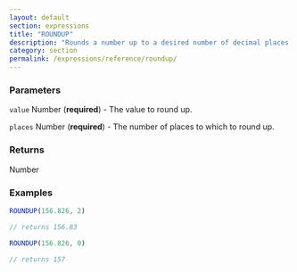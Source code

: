 ```yaml
---
layout: default
section: expressions
title: "ROUNDUP"
description: "Rounds a number up to a desired number of decimal places."
category: section
permalink: /expressions/reference/roundup/
---
```


### Parameters

`value` Number (__required__) - The value to round up.

`places` Number (__required__) - The number of places to which to round up.

### Returns

Number

### Examples

```js
ROUNDUP(156.826, 2)

// returns 156.83
```


```js
ROUNDUP(156.826, 0)

// returns 157
```